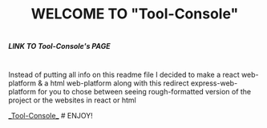  # <h1 align="center">WELCOME TO __"Tool-Console"__</h1> 
 # #
 ##### LINK TO Tool-Console's PAGE
 # #
 <p>Instead of putting all info on this readme file I decided to make a react web-platform & a html web-platform along with this redirect express-web-platform for you to chose between seeing rough-formatted version of the project or the websites in react or html</p> 
 <a href="https://choseplatform--coder4.repl.co/">_Tool-Console_</a>
 # ENJOY!
